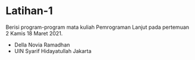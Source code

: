 # Latihan-1

Berisi program-program mata kuliah Pemrograman Lanjut pada pertemuan 2 Kamis 18 Maret 2021.
- Della Novia Ramadhan
- UIN Syarif Hidayatullah Jakarta
